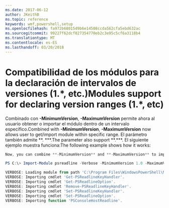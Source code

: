 ```yaml
---
ms.date: 2017-06-12
author: JKeithB
ms.topic: reference
keywords: wmf,powershell,setup
ms.openlocfilehash: fa972b68015d9b6e14508ccda562cfa5ebd632ac
ms.sourcegitcommit: 99227f62dcf827354770eb2c3e95c5cf6a3118b4
ms.translationtype: MT
ms.contentlocale: es-ES
ms.lasthandoff: 03/20/2018
---
```

# <a name="modules-support-for-declaring-version-ranges-1-etc"></a><span data-ttu-id="eb204-102">Compatibilidad de los módulos para la declaración de intervalos de versiones (1.\*, etc.)</span><span class="sxs-lookup"><span data-stu-id="eb204-102">Modules support for declaring version ranges (1.\*, etc)</span></span>
<span data-ttu-id="eb204-103">Combinado con **-MinimumVersion**, **-MaximumVersion** permite ahora al usuario obtener o importar el módulo dentro de un intervalo específico.</span><span class="sxs-lookup"><span data-stu-id="eb204-103">Combined with **-MinimumVersion**, **-MaximumVersion** now allows user to get/import module within specific range.</span></span> <span data-ttu-id="eb204-104">El parámetro también admite \*\*. \*\*\*.</span><span class="sxs-lookup"><span data-stu-id="eb204-104">The parameter also support \*\*.\*\*\*.</span></span> <span data-ttu-id="eb204-105">El siguiente ejemplo muestra funciona:</span><span class="sxs-lookup"><span data-stu-id="eb204-105">The following example shows how it works:</span></span>

```powershell
Now, you can combine **-MinimumVersion** and **-MaximumVersion** to import module within specific range:

PS C:\> Import-Module psreadline -Verbose -MinimumVersion 1.0 -MaximumVersion 1.2.*

VERBOSE: Loading module from path 'C:\Program Files\WindowsPowerShell\Modules\psreadline\1.1\psreadline.psd1'.
VERBOSE: Importing cmdlet 'Get-PSReadlineKeyHandler'.
VERBOSE: Importing cmdlet 'Get-PSReadlineOption'.
VERBOSE: Importing cmdlet 'Remove-PSReadlineKeyHandler'.
VERBOSE: Importing cmdlet 'Set-PSReadlineKeyHandler'.
VERBOSE: Importing cmdlet 'Set-PSReadlineOption'.
VERBOSE: Importing function 'PSConsoleHostReadline'.
```

